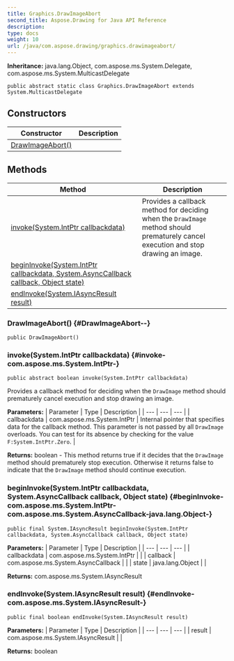 ```yaml
---
title: Graphics.DrawImageAbort
second_title: Aspose.Drawing for Java API Reference
description: 
type: docs
weight: 10
url: /java/com.aspose.drawing/graphics.drawimageabort/
---
```

**Inheritance:**
java.lang.Object, com.aspose.ms.System.Delegate, com.aspose.ms.System.MulticastDelegate
```
public abstract static class Graphics.DrawImageAbort extends System.MulticastDelegate
```
## Constructors

| Constructor | Description |
| --- | --- |
| [DrawImageAbort()](#DrawImageAbort--) |  |
## Methods

| Method | Description |
| --- | --- |
| [invoke(System.IntPtr callbackdata)](#invoke-com.aspose.ms.System.IntPtr-) | Provides a callback method for deciding when the `DrawImage` method should prematurely cancel execution and stop drawing an image. |
| [beginInvoke(System.IntPtr callbackdata, System.AsyncCallback callback, Object state)](#beginInvoke-com.aspose.ms.System.IntPtr-com.aspose.ms.System.AsyncCallback-java.lang.Object-) |  |
| [endInvoke(System.IAsyncResult result)](#endInvoke-com.aspose.ms.System.IAsyncResult-) |  |
### DrawImageAbort() {#DrawImageAbort--}
```
public DrawImageAbort()
```


### invoke(System.IntPtr callbackdata) {#invoke-com.aspose.ms.System.IntPtr-}
```
public abstract boolean invoke(System.IntPtr callbackdata)
```


Provides a callback method for deciding when the `DrawImage` method should prematurely cancel execution and stop drawing an image.

**Parameters:**
| Parameter | Type | Description |
| --- | --- | --- |
| callbackdata | com.aspose.ms.System.IntPtr | Internal pointer that specifies data for the callback method. This parameter is not passed by all `DrawImage` overloads. You can test for its absence by checking for the value `F:System.IntPtr.Zero`. |

**Returns:**
boolean - This method returns true if it decides that the `DrawImage` method should prematurely stop execution. Otherwise it returns false to indicate that the `DrawImage` method should continue execution.
### beginInvoke(System.IntPtr callbackdata, System.AsyncCallback callback, Object state) {#beginInvoke-com.aspose.ms.System.IntPtr-com.aspose.ms.System.AsyncCallback-java.lang.Object-}
```
public final System.IAsyncResult beginInvoke(System.IntPtr callbackdata, System.AsyncCallback callback, Object state)
```




**Parameters:**
| Parameter | Type | Description |
| --- | --- | --- |
| callbackdata | com.aspose.ms.System.IntPtr |  |
| callback | com.aspose.ms.System.AsyncCallback |  |
| state | java.lang.Object |  |

**Returns:**
com.aspose.ms.System.IAsyncResult
### endInvoke(System.IAsyncResult result) {#endInvoke-com.aspose.ms.System.IAsyncResult-}
```
public final boolean endInvoke(System.IAsyncResult result)
```




**Parameters:**
| Parameter | Type | Description |
| --- | --- | --- |
| result | com.aspose.ms.System.IAsyncResult |  |

**Returns:**
boolean
